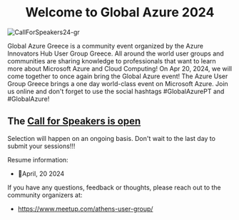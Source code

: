 <h1 align="center">Welcome to Global Azure 2024</h1>


![CallForSpeakers24-gr](https://github.com/passadis/azure-innovators/assets/53148138/d1b09598-fe27-41ae-82a4-1b57ad089142)

Global Azure Greece is a community event organized by the Azure Innovators Hub User Group Greece. All around the world user groups and communities are sharing knowledge to professionals that want to learn more about Microsoft Azure and Cloud Computing! On Apr 20, 2024, we will come together to once again bring the Global Azure event! The Azure User Group Greece brings a one day world-class event on Microsoft Azure. Join us online and don't forget to use the social hashtags #GlobalAzurePT and #GlobalAzure!

## The [Call for Speakers is open](https://sessionize.com/global-azure-greece-2024/)
Selection will happen on an ongoing basis. Don't wait to the last day to submit your sessions!!!

Resume information:
* 📅April, 20 2024


If you have any questions, feedback or thoughts, please reach out to the community organizers at:
* https://www.meetup.com/athens-user-group/

